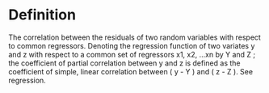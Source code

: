 # Definition

The correlation between the residuals of two random variables with
respect to common regressors. Denoting the regression function of two
variates y and z with respect to a common set of regressors x1, x2, …xn
by Y and Z ; the coefficient of partial correlation between y and z is
defined as the coefficient of simple, linear correlation between ( y - Y
) and ( z - Z ). See regression.
